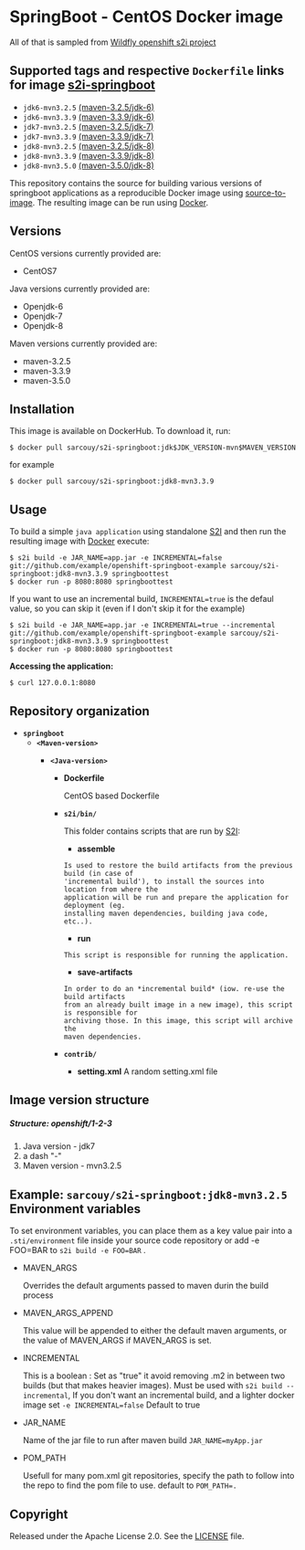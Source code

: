 SpringBoot - CentOS Docker image
========================================

All of that is sampled from [Wildfly openshift s2i project](https://github.com/openshift-s2i/s2i-wildfly)

Supported tags and respective `Dockerfile` links for image [s2i-springboot](https://hub.docker.com/r/sarcouy/s2i-springboot/)
---------------

* `jdk6-mvn3.2.5` [(maven-3.2.5/jdk-6)](https://github.com/Sarcouy/s2i-springboot/blob/master/springboot/maven-3.2.5/jdk-1.6/Dockerfile)
* `jdk6-mvn3.3.9` [(maven-3.3.9/jdk-6)](https://github.com/Sarcouy/s2i-springboot/blob/master/springboot/maven-3.3.9/jdk-1.6/Dockerfile)
* `jdk7-mvn3.2.5` [(maven-3.2.5/jdk-7)](https://github.com/Sarcouy/s2i-springboot/blob/master/springboot/maven-3.2.5/jdk-1.7/Dockerfile)
* `jdk7-mvn3.3.9` [(maven-3.3.9/jdk-7)](https://github.com/Sarcouy/s2i-springboot/blob/master/springboot/maven-3.3.9/jdk-1.7/Dockerfile)
* `jdk8-mvn3.2.5` [(maven-3.2.5/jdk-8)](https://github.com/Sarcouy/s2i-springboot/blob/master/springboot/maven-3.2.5/jdk-1.8/Dockerfile)
* `jdk8-mvn3.3.9` [(maven-3.3.9/jdk-8)](https://github.com/Sarcouy/s2i-springboot/blob/master/springboot/maven-3.3.9/jdk-1.8/Dockerfile)
* `jdk8-mvn3.5.0` [(maven-3.5.0/jdk-8)](https://github.com/Sarcouy/s2i-springboot/blob/master/springboot/maven-3.5.0/jdk-1.8/Dockerfile)


This repository contains the source for building various versions of
springboot applications as a reproducible Docker image using
[source-to-image](https://github.com/openshift/source-to-image).
The resulting image can be run using [Docker](http://docker.io).

Versions
---------------
CentOS versions currently provided are:
* CentOS7

Java versions currently provided are:
* Openjdk-6
* Openjdk-7
* Openjdk-8

Maven versions currently provided are:
* maven-3.2.5
* maven-3.3.9
* maven-3.5.0

Installation
---------------

This image is available on DockerHub.  To download it, run:

```
$ docker pull sarcouy/s2i-springboot:jdk$JDK_VERSION-mvn$MAVEN_VERSION
```

for example

```
$ docker pull sarcouy/s2i-springboot:jdk8-mvn3.3.9 
```


Usage
---------------------
To build a simple `java application`
using standalone [S2I](https://github.com/openshift/source-to-image) and then run the
resulting image with [Docker](http://docker.io) execute:

```
$ s2i build -e JAR_NAME=app.jar -e INCREMENTAL=false git://github.com/example/openshift-springboot-example sarcouy/s2i-springboot:jdk8-mvn3.3.9 springboottest
$ docker run -p 8080:8080 springboottest
```

If you want to use an incremental build, `INCREMENTAL=true` is the defaul value, so you can skip it (even if I don't skip it for the example)

```
$ s2i build -e JAR_NAME=app.jar -e INCREMENTAL=true --incremental git://github.com/example/openshift-springboot-example sarcouy/s2i-springboot:jdk8-mvn3.3.9 springboottest
$ docker run -p 8080:8080 springboottest
```

**Accessing the application:**
```
$ curl 127.0.0.1:8080
```


Repository organization
------------------------
* **`springboot`**
    * **`<Maven-version>`**
        * **`<Java-version>`**

            * **Dockerfile**

                CentOS based Dockerfile

            * **`s2i/bin/`**

                This folder contains scripts that are run by [S2I](https://github.com/openshift/source-to-image):

                *   **assemble**

                  Is used to restore the build artifacts from the previous build (in case of
                  'incremental build'), to install the sources into location from where the
                  application will be run and prepare the application for deployment (eg.
                  installing maven dependencies, building java code, etc..).


                *   **run**

                  This script is responsible for running the application.

                *   **save-artifacts**

                  In order to do an *incremental build* (iow. re-use the build artifacts
                  from an already built image in a new image), this script is responsible for
                  archiving those. In this image, this script will archive the
                  maven dependencies.

            * **`contrib/`**

                * **setting.xml**
                    A random setting.xml file


Image version structure
------------------------
##### Structure: openshift/1-2-3

1. Java version - jdk7
2. a dash "-"
3. Maven version - mvn3.2.5

Example: `sarcouy/s2i-springboot:jdk8-mvn3.2.5`
Environment variables
---------------------
To set environment variables, you can place them as a key value pair into a `.sti/environment` 
file inside your source code repository or add -e FOO=BAR to `s2i build -e FOO=BAR` .

* MAVEN_ARGS

    Overrides the default arguments passed to maven durin the build process

* MAVEN_ARGS_APPEND

    This value will be appended to either the default maven arguments, or the value of MAVEN_ARGS if MAVEN_ARGS is set.

* INCREMENTAL

    This is a boolean :
    Set as "true" it avoid removing .m2 in between two builds (but that makes heavier images). Must be used with `s2i build --incremental`,
    If you don't want an incremental build, and a lighter docker image set `-e INCREMENTAL=false`
    Default to true 

* JAR_NAME

    Name of the jar file to run after maven build `JAR_NAME=myApp.jar`

* POM_PATH

    Usefull for many pom.xml git repositories, specify the path to follow into the repo to find the pom file to use. default to `POM_PATH=.`

Copyright
--------------------

Released under the Apache License 2.0. See the [LICENSE](LICENSE) file.

